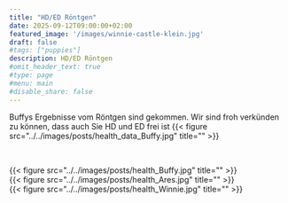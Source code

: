 ```yaml
---
title: "HD/ED Röntgen"
date: 2025-09-12T09:00:00+02:00
featured_image: '/images/winnie-castle-klein.jpg'
draft: false
#tags: ["puppies"]
description: HD/ED Röntgen
#omit_header_text: true
#type: page
#menu: main
#disable_share: false
---
```


Buffys Ergebnisse vom Röntgen sind gekommen. Wir sind froh verkünden zu können, dass auch Sie HD und ED frei ist
{{< figure src="../../images/posts/health_data_Buffy.jpg" title="" >}}   


&nbsp;


{{< figure src="../../images/posts/health_Buffy.jpg" title="" >}}   
{{< figure src="../../images/posts/health_Ares.jpg" title="" >}}   
{{< figure src="../../images/posts/health_Winnie.jpg" title="" >}}   


